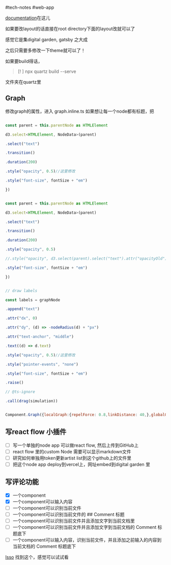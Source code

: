#tech-notes #web-app 

[documentation](https://quartz.jzhao.xyz)在这儿

如果要改layout的话直接在root directory下面的layout改就可以了

感觉它是集digital garden, gatsby 之大成

之后只需要多修改一下theme就可以了！

如果要build得话，

> [! ]
> npx quartz build --serve

文件夹在quartz里

## Graph

修改graph的属性，进入 graph.inline.ts 
如果想让每一个node都有标题，把

```javascript

const parent = this.parentNode as HTMLElement

d3.select<HTMLElement, NodeData>(parent)

.select("text")

.transition()

.duration(200)

.style("opacity", 0.5)//这里修改

.style("font-size", fontSize + "em")

})

```

```javascript

const parent = this.parentNode as HTMLElement

d3.select<HTMLElement, NodeData>(parent)

.select("text")

.transition()

.duration(200)

.style("opacity", 0.5)

//.style("opacity", d3.select(parent).select("text").attr("opacityOld"))

.style("font-size", fontSize + "em")

})

```

```javascript

// draw labels

const labels = graphNode

.append("text")

.attr("dx", 0)

.attr("dy", (d) => -nodeRadius(d) + "px")

.attr("text-anchor", "middle")

.text((d) => d.text)

.style("opacity", 0.5)//这里修改

.style("pointer-events", "none")

.style("font-size", fontSize + "em")

.raise()

// @ts-ignore

.call(drag(simulation))

```

``` javascript

Component.Graph({localGraph:{repelForce: 0.8,linkDistance: 40,},globalGraph:{repelForce: 0.8,linkDistance: 40,}})

```

## 写react flow 小插件

- [ ] 写一个单独的node app 可以做react flow, 然后上传到GitHub上
- [ ] react flow 里的custom Node 需要可以显示markdown文件
- [ ] 研究如何单独用token更新artist list到这个github上的文件里
- [ ] 把这个node app deploy到vercel上，网址embed到digital garden 里

## 写评论功能

- [x] 一个component
- [x] 一个component可以输入内容
- [ ] 一个component可以识别当前文件
- [ ] 一个component可以识别当前文件的 ## Comment 标题
- [ ] 一个component可以识别当前文件并且添加文字到当前文档里
- [ ] 一个component可以识别当前文件并且添加文字到当前文档的 Comment 标题底下
- [ ] 一个component可以输入内容，识别当前文件，并且添加之前输入的内容到当前文档的 Comment 标题底下

[Isso](https://isso-comments.de/docs/guides/quickstart/)
找到这个，感觉可以试试看